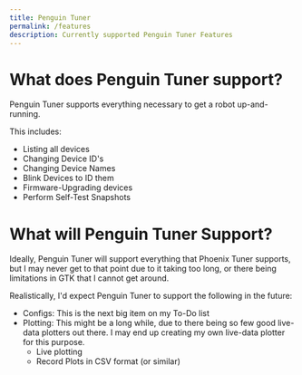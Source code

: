 ```yaml
---
title: Penguin Tuner
permalink: /features
description: Currently supported Penguin Tuner Features
---
```


# What does Penguin Tuner support?

Penguin Tuner supports everything necessary to get a robot up-and-running.

This includes:
 - Listing all devices
 - Changing Device ID's
 - Changing Device Names
 - Blink Devices to ID them
 - Firmware-Upgrading devices
 - Perform Self-Test Snapshots

# What will Penguin Tuner Support?

Ideally, Penguin Tuner will support everything that Phoenix Tuner supports, but I may never get to that point due to it taking too long, or there being limitations in GTK that I cannot get around.

Realistically, I'd expect Penguin Tuner to support the following in the future:
 - Configs: This is the next big item on my To-Do list
 - Plotting: This might be a long while, due to there being so few good live-data plotters out there. I may end up creating my own live-data plotter for this purpose.
   - Live plotting
   - Record Plots in CSV format (or similar)


